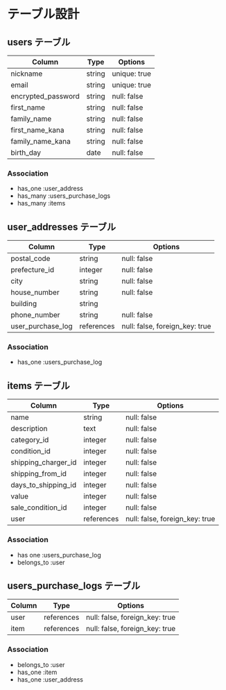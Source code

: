 # テーブル設計

## users テーブル

| Column              | Type   | Options     |
| --------------------| ------ | ----------- |
| nickname            | string | unique: true|
| email               | string | unique: true|
| encrypted_password  | string | null: false |
| first_name          | string | null: false |
| family_name         | string | null: false |
| first_name_kana     | string | null: false |
| family_name_kana    | string | null: false |
| birth_day           | date   | null: false |

### Association

- has_one :user_address
- has_many :users_purchase_logs
- has_many :items

## user_addresses テーブル

| Column        | Type       | Options           |
| --------------| -----------| -----------       |
| postal_code   | string     | null: false       |
| prefecture_id | integer    | null: false       |
| city          | string     | null: false       |
| house_number  | string     | null: false       |
| building      | string     |                   |
| phone_number  | string     | null: false                    |
| user_purchase_log| references | null: false, foreign_key: true |

### Association

- has_one :users_purchase_log

## items テーブル

| Column             | Type       | Options     |
| -------------------| -----------| ----------- |
| name               | string     | null: false |
| description        | text       | null: false |
| category_id        | integer    | null: false |
| condition_id       | integer    | null: false |
| shipping_charger_id| integer    | null: false |
| shipping_from_id   | integer    | null: false |
| days_to_shipping_id| integer    | null: false |
| value              | integer    | null: false |
| sale_condition_id  | integer    | null: false |
| user               | references | null: false, foreign_key: true |

### Association

- has one :users_purchase_log
- belongs_to :user


## users_purchase_logs テーブル

| Column          | Type       | Options     |
| ----------------| -----------| ----------- |
| user            | references | null: false, foreign_key: true |
| item            | references | null: false, foreign_key: true |


### Association

- belongs_to :user
- has_one :item
- has_one :user_address